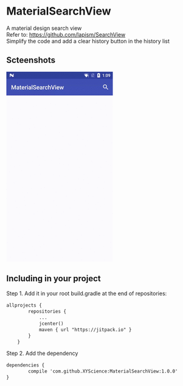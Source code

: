 # MaterialSearchView
A material design search view  
Refer to: https://github.com/lapism/SearchView  
Simplify the code and add a clear history button in the history list
 
Scteenshots
-------------------------- 

![image](https://github.com/XYScience/MaterialSearchView/raw/master/screenshot/material-searchview.gif)
 
Including in your project    
-------------------------     
Step 1. Add it in your root build.gradle at the end of repositories:

    allprojects {
    		repositories {
    			...
    			jcenter()
    			maven { url "https://jitpack.io" }
    		}
    	}

Step 2. Add the dependency  

    dependencies {
            compile 'com.github.XYScience:MaterialSearchView:1.0.0'
    }       
